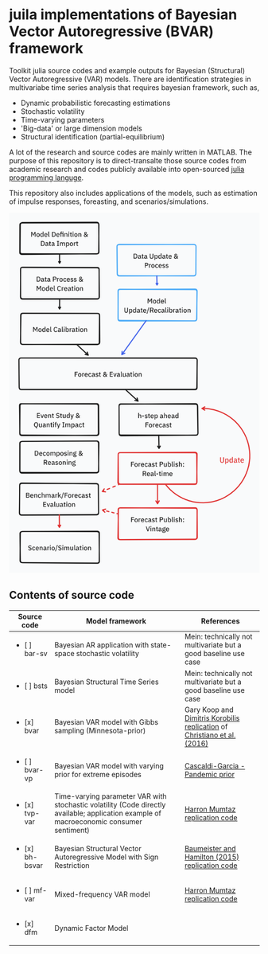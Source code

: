 # juila implementations of Bayesian Vector Autoregressive (BVAR) framework
 Toolkit julia source codes and example outputs for Bayesian (Structural) Vector Autoregressive (VAR) models. There are identification strategies in multivariabe time series analysis that requires bayesian framework, such as, 
 * Dynamic probabilistic forecasting estimations
 * Stochastic volatility
 * Time-varying parameters
 * 'Big-data' or large dimension models
 * Structural identification (partial-equilibrium)

 A lot of the research and source codes are mainly written in MATLAB. The purpose of this repository is to direct-transalte those source codes from academic research and codes publicly available into open-sourced [julia programming languge](https://julialang.org/).

 This repository also includes applications of the models, such as estimation of impulse responses, foreasting, and scenarios/simulations.

 ![workflow](./applications/time-series-analysis-workflow.png)

## Contents of source code
 | Source code | Model framework        | References
 --- | --- | --- 
 | <ul><li>[ ] bar-sv</li></ul> | Bayesian AR application with state-space stochastic volatility | Mein: technically not multivariate but a good baseline use case
 | <ul><li>[ ] bsts</li></ul> | Bayesian Structural Time Series model | Mein: technically not multivariate but a good baseline use case
 | <ul><li>[x] bvar</li></ul> | Bayesian VAR model with Gibbs sampling (Minnesota-prior)   | Gary Koop and [Dimitris Korobilis replication](https://sites.google.com/site/dimitriskorobilis/matlab) of [Christiano et al. (2016)](https://onlinelibrary.wiley.com/doi/pdf/10.3982/ECTA11776)
 | <ul><li>[ ] bvar-vp</li></ul> | Bayesian VAR model with varying prior for extreme episodes | [Cascaldi-Garcia - Pandemic prior](https://sites.google.com/site/cascaldigarcia/pandemic-priors-bvar)
 | <ul><li>[x] tvp-var</li></ul> | Time-varying parameter VAR with stochastic volatility (Code directly available; application example of macroeconomic consumer sentiment) | [Harron Mumtaz replication code](https://sites.google.com/site/hmumtaz77/research-papers) 
 | <ul><li>[x] bh-bsvar</li></ul> | Bayesian Structural Vector Autoregressive Model with Sign Restriction  | [Baumeister and Hamilton (2015) replication code](https://onlinelibrary.wiley.com/doi/abs/10.3982/ECTA12356)
 | <ul><li>[ ] mf-var</li></ul> | Mixed-frequency VAR model  | [Harron Mumtaz replication code](https://sites.google.com/site/hmumtaz77/research-papers) 
 | <ul><li>[x] dfm</li></ul> | Dynamic Factor Model | 
